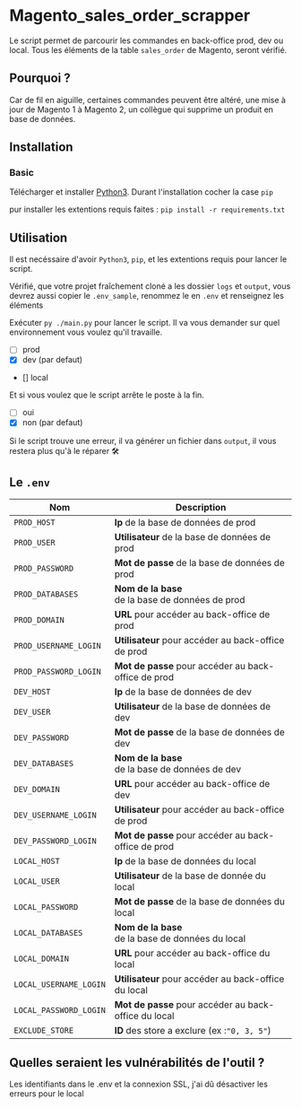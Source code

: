 # Magento_sales_order_scrapper

Le script permet de parcourir les commandes en back-office prod, dev ou local.
Tous les éléments de la table `sales_order` de Magento, seront vérifié.

## Pourquoi ? 

Car de fil en aiguille, certaines commandes peuvent être altéré, une mise à jour de Magento 1 à Magento 2, un collègue qui supprime un produit en base de données.

## Installation

### Basic

Télécharger et installer [Python3](https://www.python.org/downloads/).
Durant l'installation cocher la case `pip`

pur installer les extentions requis faites : `pip install -r requirements.txt`

## Utilisation

Il est necéssaire d'avoir `Python3`, `pip`, et les extentions requis pour lancer le script.

Vérifié, que votre projet fraîchement cloné a les dossier `logs` et `output`, vous devrez aussi copier le `.env_sample`, renommez le en `.env` et renseignez les éléments

Exécuter `py ./main.py` pour lancer le script.
Il va vous demander sur quel environnement vous voulez qu'il travaille.

* [ ] prod
* [X] dev (par defaut)
* [] local

Et si vous voulez que le script arrête le poste à la fin.

* [ ] oui
* [X] non (par defaut)

Si le script trouve une erreur, il va générer un fichier dans `output`, il vous restera plus qu'à le réparer 🛠️

## Le `.env`


| Nom                    | Description                                             |
| ---------------------- | ------------------------------------------------------- |
| `PROD_HOST`            | **Ip** de la base de données de prod                    |
| `PROD_USER`            | **Utilisateur** de la base de données de prod           |
| `PROD_PASSWORD`        | **Mot de passe** de la base de données de prod          |
| `PROD_DATABASES`       | **Nom de la base**<br /> de la base de données de prod  |
| `PROD_DOMAIN`          | **URL** pour accéder au back-office de prod             |
| `PROD_USERNAME_LOGIN`  | **Utilisateur** pour accéder au back-office de prod     |
| `PROD_PASSWORD_LOGIN`  | **Mot de passe** pour accéder au back-office de prod    |
| `DEV_HOST`             | **Ip** de la base de données de dev                     |
| `DEV_USER`             | **Utilisateur** de la base de données de dev            |
| `DEV_PASSWORD`         | **Mot de passe** de la base de données de dev           |
| `DEV_DATABASES`        | **Nom de la base**<br /> de la base de données de dev   |
| `DEV_DOMAIN`           | **URL** pour accéder au back-office de dev              |
| `DEV_USERNAME_LOGIN`   | **Utilisateur** pour accéder au back-office de prod     |
| `DEV_PASSWORD_LOGIN`   | **Mot de passe** pour accéder au back-office de prod    |
| `LOCAL_HOST`           | **Ip** de la base de données du local                   |
| `LOCAL_USER`           | **Utilisateur** de la base de donnée du local           |
| `LOCAL_PASSWORD`       | **Mot de passe** de la base de données du local         |
| `LOCAL_DATABASES`      | **Nom de la base**<br /> de la base de données du local |
| `LOCAL_DOMAIN`         | **URL** pour accéder au back-office du local            |
| `LOCAL_USERNAME_LOGIN` | **Utilisateur** pour accéder au back-office du local    |
| `LOCAL_PASSWORD_LOGIN` | **Mot de passe** pour accéder au back-office du local   |
| `EXCLUDE_STORE`        | **ID** des store a exclure (ex :`"0, 3, 5"`)            |


## Quelles seraient les vulnérabilités de l'outil ? 

Les identifiants dans le .env et la connexion SSL, j'ai dû désactiver les erreurs pour le local
